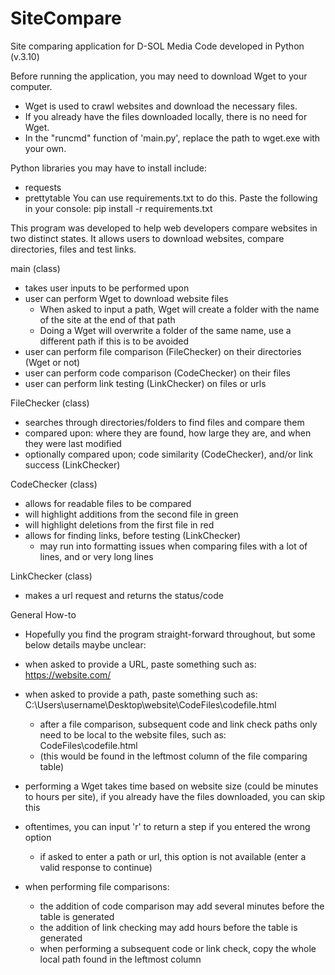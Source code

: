 # SiteCompare
Site comparing application for D-SOL Media
Code developed in Python (v.3.10)

Before running the application, you may need to download Wget to your computer.
 - Wget is used to crawl websites and download the necessary files. 
 - If you already have the files downloaded locally, there is no need for Wget.
 - In the "runcmd" function of 'main.py', replace the path to wget.exe with your own.

Python libraries you may have to install include:
- requests
- prettytable
You can use requirements.txt to do this. Paste the following in your console:
pip install -r requirements.txt

This program was developed to help web developers compare websites in two distinct states.
It allows users to download websites, compare directories, files and test links.

main (class)
- takes user inputs to be performed upon
- user can perform Wget to download website files
  - When asked to input a path, Wget will create a folder with the name of the site at the end of that path
  - Doing a Wget will overwrite a folder of the same name, use a different path if this is to be avoided
- user can perform file comparison (FileChecker) on their directories (Wget or not)
- user can perform code comparison (CodeChecker) on their files
- user can perform link testing (LinkChecker) on files or urls

FileChecker (class)
- searches through directories/folders to find files and compare them
- compared upon: where they are found, how large they are, and when they were last modified
- optionally compared upon; code similarity (CodeChecker), and/or link success (LinkChecker)

CodeChecker (class)
- allows for readable files to be compared
- will highlight additions from the second file in green
- will highlight deletions from the first file in red
- allows for finding links, before testing (LinkChecker)
  - may run into formatting issues when comparing files with a lot of lines, and or very long lines

LinkChecker (class)
- makes a url request and returns the status/code



General How-to
- Hopefully you find the program straight-forward throughout, but some below details maybe unclear:

- when asked to provide a URL, paste something such as: https://website.com/
- when asked to provide a path, paste something such as: C:\Users\username\Desktop\website\CodeFiles\codefile.html
  - after a file comparison, subsequent code and link check paths only need to be local to the website files, such as: CodeFiles\codefile.html
  - (this would be found in the leftmost column of the file comparing table)

- performing a Wget takes time based on website size (could be minutes to hours per site), if you already have the files downloaded, you can skip this

- oftentimes, you can input 'r' to return a step if you entered the wrong option
  - if asked to enter a path or url, this option is not available (enter a valid response to continue)

- when performing file comparisons:
  - the addition of code comparison may add several minutes before the table is generated
  - the addition of link checking may add hours before the table is generated
  - when performing a subsequent code or link check, copy the whole local path found in the leftmost column
